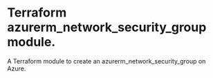 # Terraform azurerm_network_security_group module.

A Terraform module to create an azurerm_network_security_group on Azure.
